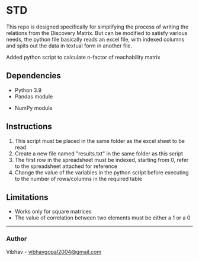 # STD
This repo is designed specifically for simplifying the process of writing the relations from the Discovery Matrix.
But can be modified to satisfy various needs, the python file basically reads an excel file, with indexed columns and spits out the data in textual form in another file.

Added python script to calculate n-factor of reachability matrix

## Dependencies
* Python 3.9
* Pandas module
+ NumPy module

## Instructions
1. This script must be placed in the same folder as the excel sheet to be read
2. Create a new file named "results.txt" in the same folder as this script
3. The first row in the spreadsheet must be indexed, starting from 0, refer to the spreadsheet attached for reference
4. Change the value of the variables in the python script before executing to the number of rows/columns in the required table

## Limitations
+ Works only for square matrices
+ The value of correlation between two elements must be either a 1 or a 0
***
### Author
Vibhav - <vibhavgopal2004@gmail.com>
